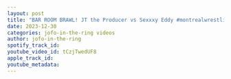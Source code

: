 ```yaml
---
layout: post
title: "BAR ROOM BRAWL! JT the Producer vs Sexxxy Eddy #montrealwrestling"
date: 2023-12-30
categories: jofo-in-the-ring videos
author: jofo-in-the-ring
spotify_track_id: 
youtube_video_id: tCzjTwedUF8
apple_track_id: 
youtube_metadata: 
---
```


